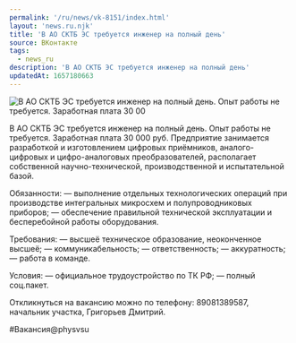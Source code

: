 ```yaml
---
permalink: '/ru/news/vk-8151/index.html'
layout: 'news.ru.njk'
title: 'В АО СКТБ ЭС требуется инженер на полный день'
source: ВКонтакте
tags:
  - news_ru
description: 'В АО СКТБ ЭС требуется инженер на полный день'
updatedAt: 1657180663
---
```

![В АО СКТБ ЭС требуется инженер на полный день. Опыт работы не требуется. Заработная плата 30 00](https://sun9-47.userapi.com/impg/vxf9DUDLfne89eU1602dKk8M5un_OM52UceqVA/Swp3n4GWD8U.jpg?size=1280x720&quality=96&sign=e1e080b99650b33d8ad8411c2a4af25a&c_uniq_tag=GsXyGy8KNeLzuvl10VND6BZaUYTrzxolHq15-t2Bx6s&type=album)

В АО СКТБ ЭС требуется инженер на полный день. Опыт работы не требуется. Заработная плата 30 000 руб. Предприятие занимается разработкой и изготовлением цифровых приёмников, аналого-цифровых и цифро-аналоговых преобразователей, располагает собственной научно-технической, производственной и испытательной базой.

Обязанности:
— выполнение отдельных технологических операций при производстве интегральных микросхем и полупроводниковых приборов;
— обеспечение правильной технической эксплуатации и бесперебойной работы оборудования.

Требования:
— высшеё техническое образование, неоконченное высшеё;
— коммуникабельность;
— ответственность;
— аккуратность;
— работа в команде.

Условия:
— официальное трудоустройство по ТК РФ;
— полный соц.пакет.

Откликнуться на вакансию можно по телефону: 89081389587, начальник участка, Григорьев Дмитрий.

#Вакансия@physvsu
